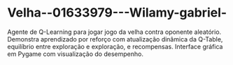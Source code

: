# Velha--01633979---Wilamy-gabriel-
Agente de Q-Learning para jogar jogo da velha contra oponente aleatório. Demonstra aprendizado por reforço com atualização dinâmica da Q-Table, equilíbrio entre exploração e exploração, e recompensas. Interface gráfica em Pygame com visualização do desempenho.
